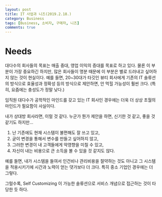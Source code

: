 ```yaml
---
layout: post
title: IT 사업과 니즈(2019.2.18.)
category: Business
tags: [Business, 소비자, 구매자, 니즈]
comments: true
---
```

# Needs

대다수의 회사들의 목표는 매출 중대, 영업 이익의 증대를 목표로 하고 있다. 
물론 이 부분이 가장 중요하긴 하지만, 많은 회사들이 명분 때문에 이 부분은 별로 드러내고 싶어하지 않는 것이 현실이다.
예를 들면, 
20~30대가 타깃인 뷰티 회사에게
기존의 IT 솔류션의 방식으로
효율성과 정확성 등의 방식으로 제안하면,
안 먹힐 가능성이 훨씬 크다. 
(특히, 요즘에는 충성도가 정말 낮다.)

임직원 대다수가 공학적인 마인드를 갖고 있는 
IT 회사인 경우에는 더욱 더 상상 초월의 마인드가 필요함이 사실이다.

내가 상대방 회사라면, 이럴 것 같다.
누군가 뭔가 제안을 하면, 
신기한 것 같고, 좋을 것 같기도 하지만...

1. 난 기존에도 현재 시스템이 불편해도 잘 쓰고 있고, 
2. 굳이 변경을 통해서 변수를 만들고 싶어하지 않고, 
3. 그러한 변경이 내 고객들에게 악영향을 미칠 수 있고, 
4. 자신이 내는 비용으로 큰 소득을 볼 수 있을 것 같지도 않다.

예를 들면,
내가 시스템을 들여서 인건비나 관리비용을 절약하는 것도 아니고
그 시스템을 적용시키기에 시간과 노력이 
얻는 댓가보다 더 크다. 
특히 중소 기업인 경우에는 더 그렇다. 

그럴수록, 
Self Customizing 이 가능한 솔류션으로 
서비스 개념으로 접근하는 것이 타당한 듯 하다.





 

 
 
 
 
 




